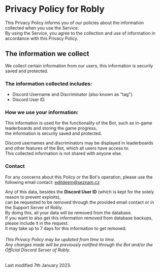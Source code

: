 # Privacy Policy for Robly
This Privacy Policy informs you of our policies about the information collected when you use the Service.<br>By using the Service, you agree to the collection and use of information in accordance with this Privacy Policy.

## The information we collect
We collect certain information from our users, this information is securily saved and protected.

### The information collected includes:
- Discord Username and Discriminator (also known as "tag").
- Discord User ID.

### How we use your information:
This information is used for the functionality of the Bot, such as in-game leaderboards and storing the game progress,<br>the information is securily saved and protected.

Discord usernames and discriminators may be displayed in leaderboards and other features of the Bot, which all users have access to.<br>This collected information is not shared with anyone else.

### Contact
For any concerns about this Policy or the Bot's operation, please use the following email contact: editdeem@seznam.cz

Any of this data, besides the **Discord User ID** (which is kept for the solely reason to prevent exploits),<br>can be requested to be removed through the provided email contact or in the Support Server of Robly.<br>By doing this, all your data will be removed from the database.<br>If you want to also get this information removed from database backups, please include it in the request.<br>It may take up to 7 days for this information to get removed.

###### This Privacy Policy may be updated from time to time.<br>Any changes made will be previously notified through the Bot and/or the Official Discord Server of Robly.

Last modified 7th January 2023.
